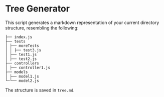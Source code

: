 # Tree Generator

This script generates a markdown representation of your current directory structure, resembling the following:

```
├── index.js
├── tests
│ ├── moreTests
│ │ ├── test3.js
│ ├── test1.js
│ ├── test2.js
├── controllers
│ ├── controller1.js
├── models
│ ├── model1.js
└─└── model2.js
```

The structure is saved in `tree.md`.
